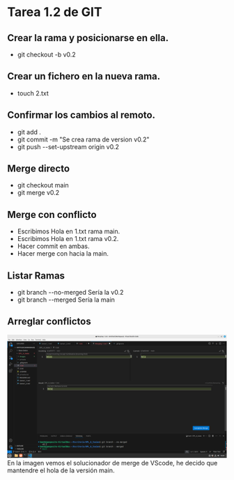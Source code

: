 # Tarea 1.2 de GIT

## Crear la rama y posicionarse en ella.
- git checkout -b v0.2

## Crear un fichero en la nueva rama.
- touch 2.txt

## Confirmar los cambios al remoto.
- git add .
- git commit -m "Se crea rama de version v0.2"
- git push --set-upstream origin v0.2

## Merge directo
- git checkout main
- git merge v0.2

## Merge con conflicto
- Escribimos Hola en 1.txt rama main.
- Escribimos Hola en 1.txt rama v0.2.
- Hacer commit en ambas.
- Hacer merge con hacia la main.

## Listar Ramas
- git branch --no-merged
Sería la v0.2
- git branch --merged
Sería la main

## Arreglar conflictos
![Captura_2](images/Captura_2.png)
En la imagen vemos el solucionador de merge de VScode, he decido que mantendre el hola de la versión main.